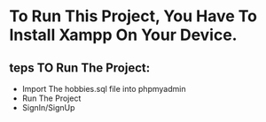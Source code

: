 # To Run This Project, You Have To Install Xampp On Your Device.

## teps TO Run The Project:

- Import The hobbies.sql file into phpmyadmin
- Run The Project 
- SignIn/SignUp
